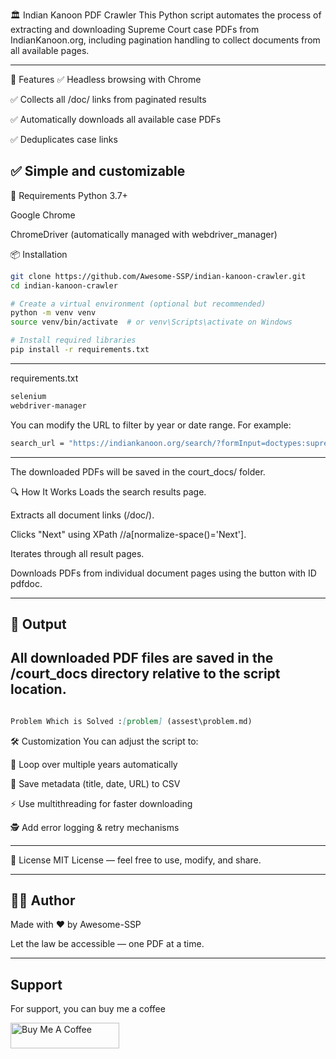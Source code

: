🏛️ Indian Kanoon PDF Crawler
This Python script automates the process of extracting and downloading Supreme Court case PDFs from IndianKanoon.org, including pagination handling to collect documents from all available pages.

---

📂 Features
✅ Headless browsing with Chrome

✅ Collects all /doc/ links from paginated results

✅ Automatically downloads all available case PDFs

✅ Deduplicates case links

## ✅ Simple and customizable

🔧 Requirements
Python 3.7+

Google Chrome

ChromeDriver (automatically managed with webdriver_manager)

📦 Installation

```bash
git clone https://github.com/Awesome-SSP/indian-kanoon-crawler.git
cd indian-kanoon-crawler

# Create a virtual environment (optional but recommended)
python -m venv venv
source venv/bin/activate  # or venv\Scripts\activate on Windows

# Install required libraries
pip install -r requirements.txt


```

---

requirements.txt

```bash
selenium
webdriver-manager

```

You can modify the URL to filter by year or date range. For example:

```bash
search_url = "https://indiankanoon.org/search/?formInput=doctypes:supremecourt%20year:1952"
```

---

The downloaded PDFs will be saved in the court_docs/ folder.

🔍 How It Works
Loads the search results page.

Extracts all document links (/doc/).

Clicks "Next" using XPath //a[normalize-space()='Next'].

Iterates through all result pages.

Downloads PDFs from individual document pages using the button with ID pdfdoc.

---

## 📁 Output
All downloaded PDF files are saved in the /court_docs directory relative to the script location.
---
```markdown

Problem Which is Solved :[problem] (assest\problem.md)
```

🛠️ Customization
You can adjust the script to:

🔁 Loop over multiple years automatically

🧾 Save metadata (title, date, URL) to CSV

⚡ Use multithreading for faster downloading

🕵️ Add error logging & retry mechanisms

---

📜 License
MIT License — feel free to use, modify, and share.

---

## 🙋‍♂️ Author

Made with ❤️ by Awesome-SSP

Let the law be accessible — one PDF at a time.

---

## Support

For support, you can buy me a coffee

<a href="https://buymeacoffee.com/i.awesomessp" target="_blank"><img src="https://cdn.buymeacoffee.com/buttons/default-orange.png" alt="Buy Me A Coffee" height="41" width="174"></a>

